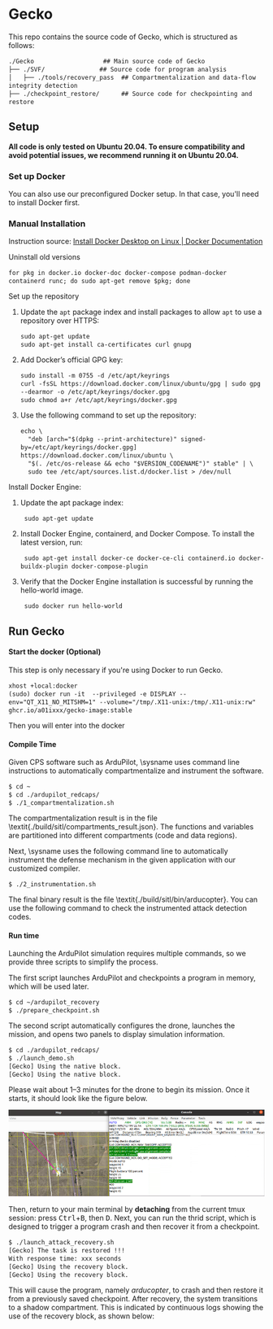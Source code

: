 # Gecko
This repo contains the source code of Gecko, which is structured as follows:


```
./Gecko                   ## Main source code of Gecko  
├── ./SVF/               ## Source code for program analysis  
│   ├── ./tools/recovery_pass  ## Compartmentalization and data-flow integrity detection  
├── ./checkpoint_restore/      ## Source code for checkpointing and restore
```

## Setup 

**All code is only tested on Ubuntu 20.04. To ensure compatibility and avoid potential issues, we recommend running it on Ubuntu 20.04.**

<!--
Dependencies Installation:
```
$ sudo apt install cmake build-essential make texinfo bison flex \\ 
ninja-build git ncurses-dev texlive-full binutils-dev python-networkx \\ 
python-matplotlib python-pygraphviz python-serial 
```

LLVM Installation: \sysname is tested on \textsf{LLVM-13}. User can either install the package on ubuntu or compile from source code. Due to space constraints, please refer to the [official instructions](https://releases.llvm.org/13.0.0/docs/CMake.html) for more details.


Install jsoncpp
```
git clone https://github.com/open-source-parsers/jsoncpp.git
cd jsoncpp
mkdir build && cd build
cmake .. && make
sudo make install
```
-->
### Set up Docker

You can also use our preconfigured Docker setup. In that case, you'll need to install Docker first.

### Manual Installation

Instruction source: [Install Docker Desktop on Linux | Docker Documentation](https://docs.docker.com/desktop/install/linux-install/)

Uninstall old versions

```
for pkg in docker.io docker-doc docker-compose podman-docker containerd runc; do sudo apt-get remove $pkg; done
```
Set up the repository

1. Update the  `apt`  package index and install packages to allow  `apt`  to use a repository over HTTPS:
   
   ```
   sudo apt-get update
   sudo apt-get install ca-certificates curl gnupg
   ```

2. Add Docker’s official GPG key:
   
   ```
   sudo install -m 0755 -d /etc/apt/keyrings
   curl -fsSL https://download.docker.com/linux/ubuntu/gpg | sudo gpg --dearmor -o /etc/apt/keyrings/docker.gpg
   sudo chmod a+r /etc/apt/keyrings/docker.gpg
   ```

3. Use the following command to set up the repository:
   
   ```
   echo \
     "deb [arch="$(dpkg --print-architecture)" signed-by=/etc/apt/keyrings/docker.gpg] https://download.docker.com/linux/ubuntu \
     "$(. /etc/os-release && echo "$VERSION_CODENAME")" stable" | \
     sudo tee /etc/apt/sources.list.d/docker.list > /dev/null
   ```
Install Docker Engine:

1. Update the apt package index:
   
   ```
    sudo apt-get update
   ```
2. Install Docker Engine, containerd, and Docker Compose.
   To install the latest version, run:
   
   ```
    sudo apt-get install docker-ce docker-ce-cli containerd.io docker-buildx-plugin docker-compose-plugin
   ```
3. Verify that the Docker Engine installation is successful by running the hello-world image.
   
   ```
    sudo docker run hello-world
   ```


## Run Gecko

#### Start the docker (Optional)

This step is only necessary if you're using Docker to run Gecko.

```
xhost +local:docker
(sudo) docker run -it  --privileged -e DISPLAY --env="QT_X11_NO_MITSHM=1" --volume="/tmp/.X11-unix:/tmp/.X11-unix:rw" ghcr.io/a01ixxx/gecko-image:stable
```

Then you will enter into the docker


#### Compile Time

Given CPS software such as ArduPilot, \sysname uses command line instructions to automatically compartmentalize and instrument the software.

```bash!
$ cd ~
$ cd ./ardupilot_redcaps/
$ ./1_compartmentalization.sh
```

The compartmentalization result is in the file \textit{./build/sitl/compartments\_result.json}. The functions and variables are partitioned into different compartments (code and data regions).


Next, \sysname uses the following command line to automatically instrument the defense mechanism in the given application with our customized compiler. 


```bash!
$ ./2_instrumentation.sh
```

The final binary result is the file \textit{./build/sitl/bin/arducopter}. You can use the following command to check the instrumented attack detection codes.


#### Run time

Launching the ArduPilot simulation requires multiple commands, so we provide three scripts to simplify the process. 

The first script launches ArduPilot and checkpoints a program in memory, which will be used later.

```bash!
$ cd ~/ardupilot_recovery
$ ./prepare_checkpoint.sh
```



The second script automatically configures the drone, launches the mission, and opens two panels to display simulation information. 

```bash!
$ cd ./ardupilot_redcaps/
$ ./launch_demo.sh
[Gecko] Using the native block.
[Gecko] Using the native block.
```

Please wait about 1–3 minutes for the drone to begin its mission. Once it starts, it should look like the figure below.


![gecko_demo](./others/gecko_demo.png)


Then, return to your main terminal by **detaching** from the current tmux session: press <kbd>Ctrl</kbd>+<kbd>B</kbd>, then <kbd>D</kbd>.
Next, you can run the thrid script, which is designed to trigger a program crash and then recover it from a checkpoint.  


```
$ ./launch_attack_recovery.sh
[Gecko] The task is restored !!! 
With response time: xxx seconds
[Gecko] Using the recovery block.
[Gecko] Using the recovery block.
```


This will cause the program, namely _arducopter_, to crash and then restore it from a previously saved checkpoint. After recovery, the system transitions to a shadow compartment. This is indicated by continuous logs showing the use of the recovery block, as shown below:
